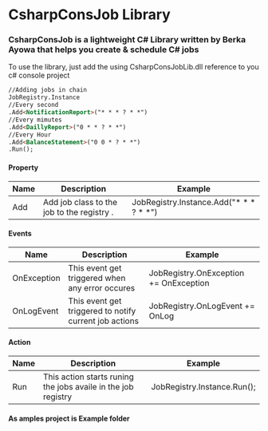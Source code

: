 # CsharpConsJob Library
### CsharpConsJob is a lightweight C# Library written by Berka Ayowa that helps you create & schedule C# jobs

To use the library, just  add the using CsharpConsJobLib.dll reference to you c# console project

```html
//Adding jobs in chain
JobRegistry.Instance
//Every second
.Add<NotificationReport>("* * * ? * *")
//Every mimutes
.Add<DaillyReport>("0 * * ? * *")
//Every Hour
.Add<BalanceStatement>("0 0 * ? * *")
.Run();
```

#### Property
| Name | Description | Example | 
| --- | --- | --- |
| Add | Add job class to the job to the registry .| JobRegistry.Instance.Add<NotificationReport>("* * * ? * *") 

#### Events
| Name | Description | Example | 
| --- | --- | --- |
| OnException | This event get triggered when any error occures| JobRegistry.OnException += OnException
| OnLogEvent | This event get triggered to notify current job actions| JobRegistry.OnLogEvent += OnLog

#### Action
| Name | Description | Example | 
| --- | --- | --- |
| Run | This action starts runing the jobs availe in the job registry| JobRegistry.Instance.Run();

#### As amples project is Example folder 
